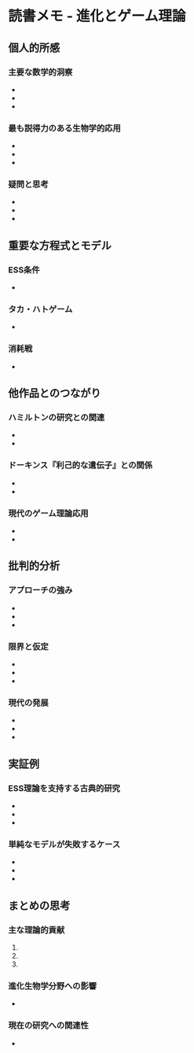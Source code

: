# 読書メモ - 進化とゲーム理論

## 個人的所感

### 主要な数学的洞察
- 
- 
- 

### 最も説得力のある生物学的応用
- 
- 
- 

### 疑問と思考
- 
- 
- 

## 重要な方程式とモデル

### ESS条件
- 

### タカ・ハトゲーム
- 

### 消耗戦
- 

## 他作品とのつながり

### ハミルトンの研究との関連
- 
- 

### ドーキンス『利己的な遺伝子』との関係
- 
- 

### 現代のゲーム理論応用
- 
- 

## 批判的分析

### アプローチの強み
- 
- 
- 

### 限界と仮定
- 
- 
- 

### 現代の発展
- 
- 
- 

## 実証例

### ESS理論を支持する古典的研究
- 
- 
- 

### 単純なモデルが失敗するケース
- 
- 
- 

## まとめの思考

### 主な理論的貢献
1. 
2. 
3. 

### 進化生物学分野への影響
- 

### 現在の研究への関連性
- 
